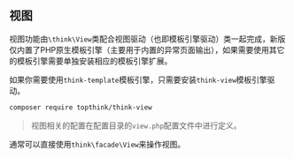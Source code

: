 ## 视图

视图功能由`\think\View`类配合视图驱动（也即模板引擎驱动）类一起完成，新版仅内置了PHP原生模板引擎（主要用于内置的异常页面输出），如果需要使用其它的模板引擎需要单独安装相应的模板引擎扩展。

如果你需要使用`think-template`模板引擎，只需要安装`think-view`模板引擎驱动。

```bash
composer require topthink/think-view

```

> 视图相关的配置在配置目录的`view.php`配置文件中进行定义。

通常可以直接使用`think\facade\View`来操作视图。




